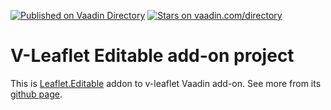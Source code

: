 [![Published on Vaadin  Directory](https://img.shields.io/badge/Vaadin%20Directory-published-00b4f0.svg)](https://vaadin.com/directory/component/v-leaflet-editable)
[![Stars on vaadin.com/directory](https://img.shields.io/vaadin-directory/star/v-leaflet-editable.svg)](https://vaadin.com/directory/component/v-leaflet-editable)

# V-Leaflet Editable add-on project

This is [Leaflet.Editable](https://github.com/yohanboniface/Leaflet.Editable) addon to v-leaflet Vaadin add-on. See more from its [github page](https://github.com/mstahv/v-leaflet).
